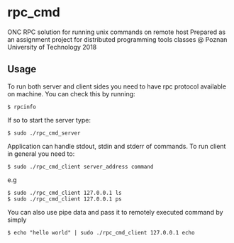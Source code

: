 # rpc_cmd
ONC RPC solution for running unix commands on remote host
Prepared as an assignment project for distributed programming tools classes @ Poznan University of Technology 2018

## Usage
To run both server and client sides you need to have rpc protocol available on machine. You can check this by running:

    $ rpcinfo
If so to start the server type:

    $ sudo ./rpc_cmd_server
 Application can handle stdout, stdin and stderr of commands. To run client in general you need to:
 

    $ sudo ./rpc_cmd_client server_address command
e.g
 
    $ sudo ./rpc_cmd_client 127.0.0.1 ls
    $ sudo ./rpc_cmd_client 127.0.0.1 ps
You can also use pipe data and pass it to remotely executed command by simply

    $ echo "hello world" | sudo ./rpc_cmd_client 127.0.0.1 echo

 

